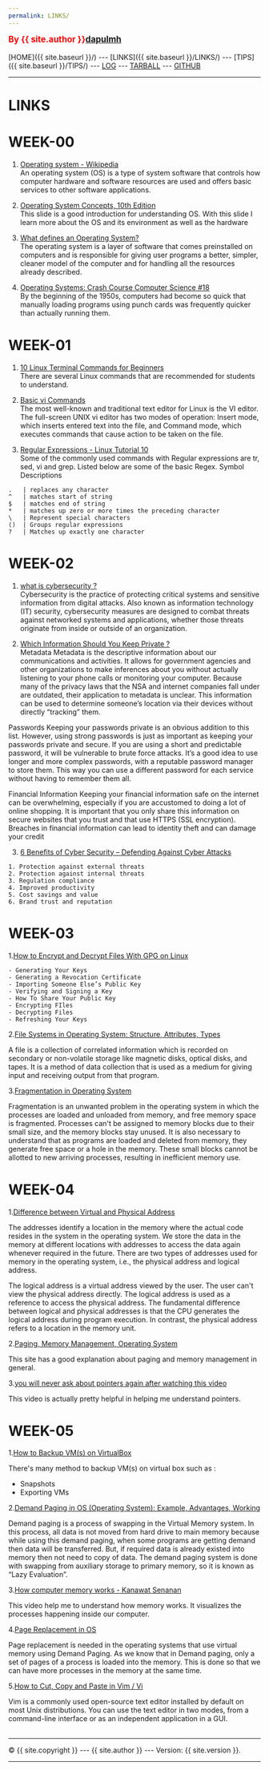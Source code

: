 ```yaml
---
permalink: LINKS/
---
```

<span style="color:red; font-weight:bold; font-size:larger;">By {{ site.author }}[dapulmh](https://github.com/dapulmh/os222)</span>
<br><br>
[HOME]({{ site.baseurl }}/) ---
[LINKS]({{ site.baseurl }}/LINKS/) ---
[TIPS]({{ site.baseurl }}/TIPS/) ---
[LOG](https://dapulmh.github.io/os222/TXT/mylog.txt) ---
[TARBALL](https://os.vlsm.org/Log/dapulmh.tar.bz2.txt) ---
[GITHUB](https://github.com/dapulmh/os222)
<br>
<hr>

# LINKS

# WEEK-00

1. [Operating system - Wikipedia](https://en.wikipedia.org/wiki/Operating_system)<br>
An operating system (OS) is a type of system software that controls how computer hardware 
and software resources are used and offers basic services to other software applications.

2. [Operating System Concepts, 10th Edition](https://www.os-book.com/OS10/slide-dir/PPTX-dir/ch1.pptx)<br>
This slide is a good introduction for understanding OS. With this slide I learn 
more about the OS and its environment as well as the hardware

3. [What defines an Operating System?](https://rahmatm.samik-ibrahim.vlsm.org/2021/07/what-defines-operating-system.html)<br>
The operating system is a layer of software that comes preinstalled on computers 
and is responsible for giving user programs a better, simpler, cleaner model of 
the computer and for handling all the resources already described.

4. [Operating Systems: Crash Course Computer Science #18](https://www.youtube.com/watch?v=26QPDBe-NB8)<br>
By the beginning of the 1950s, computers had become so quick that manually loading 
programs using punch cards was frequently quicker than actually running them. 


# WEEK-01

1. [10 Linux Terminal Commands for Beginners](https://www.youtube.com/watch?v=CpTfQ-q6MPU)<br>
There are several Linux commands that are recommended for students to understand. 

2. [Basic vi Commands](https://www.cs.colostate.edu/helpdocs/vi.html)<br>
The most well-known and traditional text editor for Linux is the VI editor. The 
full-screen UNIX vi editor has two modes of operation: Insert mode, which inserts 
entered text into the file, and Command mode, which executes commands that cause 
action to be taken on the file.

3. [Regular Expressions - Linux Tutorial 10](https://www.youtube.com/watch?v=mpyCeSvGh-M)<br>
Some of the commonly used commands with Regular expressions are tr, sed, vi and grep. 
Listed below are some of the basic Regex.
Symbol	Descriptions
```
.	| replaces any character
^	| matches start of string
$	| matches end of string
*	| matches up zero or more times the preceding character
\	| Represent special characters
()	| Groups regular expressions
?	| Matches up exactly one character
```

# WEEK-02

1. [what is cybersecurity ?](https://www.ibm.com/topics/cybersecurity)<br>
Cybersecurity is the practice of protecting critical systems and sensitive information from digital attacks. Also known as information technology (IT) security, cybersecurity measures are designed to combat threats against networked systems and applications, whether those threats originate from inside or outside of an organization.

2. [Which Information Should You Keep Private ? ](http://choosetoencrypt.com/privacy/complete-beginners-guide-to-internet-safety-privacy/)<br>
Metadata
Metadata is the descriptive information about our communications and activities. It allows for government agencies and other organizations to make inferences about you without actually listening to your phone calls or monitoring your computer. Because many of the privacy laws that the NSA and internet companies fall under are outdated, their application to metadata is unclear. This information can be used to determine someone’s location via their devices without directly “tracking” them.

Passwords
Keeping your passwords private is an obvious addition to this list. However, using strong passwords is just as important as keeping your passwords private and secure. If you are using a short and predictable password, it will be vulnerable to brute force attacks. It’s a good idea to use longer and more complex passwords, with a reputable password manager to store them. This way you can use a different password for each service without having to remember them all.

Financial Information
Keeping your financial information safe on the internet can be overwhelming, especially if you are accustomed to doing a lot of online shopping. It is important that you only share this information on secure websites that you trust and that use HTTPS (SSL encryption). Breaches in financial information can lead to identity theft and can damage your credit

3. [6 Benefits of Cyber Security – Defending Against Cyber Attacks](https://deandorton.com/cyber-security-benefits/)<br>

```
1. Protection against external threats
2. Protection against internal threats
3. Regulation compliance
4. Improved productivity
5. Cost savings and value
6. Brand trust and reputation
```

# WEEK-03

1.[How to Encrypt and Decrypt Files With GPG on Linux](https://www.howtogeek.com/427982/how-to-encrypt-and-decrypt-files-with-gpg-on-linux/)

```
- Generating Your Keys
- Generating a Revocation Certificate
- Importing Someone Else’s Public Key
- Verifying and Signing a Key
- How To Share Your Public Key
- Encrypting FIles
- Decrypting Files
- Refreshing Your Keys
```

2.[File Systems in Operating System: Structure, Attributes, Types](https://www.guru99.com/file-systems-operating-system.html)

A file is a collection of correlated information which is recorded on secondary or non-volatile storage like magnetic disks, optical disks, and tapes. It is a method of data collection that is used as a medium for giving input and receiving output from that program.

3.[Fragmentation in Operating System](https://www.javatpoint.com/fragmentation-in-operating-system)

Fragmentation is an unwanted problem in the operating system in which the processes are loaded and unloaded from memory, and free memory space is fragmented. Processes can't be assigned to memory blocks due to their small size, and the memory blocks stay unused. It is also necessary to understand that as programs are loaded and deleted from memory, they generate free space or a hole in the memory. These small blocks cannot be allotted to new arriving processes, resulting in inefficient memory use.

# WEEK-04

1.[Difference between Virtual and Physical Address](https://www.javatpoint.com/virtual-vs-physical-address)

The addresses identify a location in the memory where the actual code resides in the system in the operating system. We store the data in the memory at different locations with addresses to access the data again whenever required in the future. There are two types of addresses used for memory in the operating system, i.e., the physical address and logical address.

The logical address is a virtual address viewed by the user. The user can't view the physical address directly. The logical address is used as a reference to access the physical address. The fundamental difference between logical and physical addresses is that the CPU generates the logical address during program execution. In contrast, the physical address refers to a location in the memory unit.

2.[Paging, Memory Management, Operating System](gatevidyalay.com/paging-memory-management-operating-system/)

This site has a good explanation about paging and memory management in general.

3.[you will never ask about pointers again after watching this video](https://www.youtube.com/watch?v=2ybLD6_2gKM)

This video is actually pretty helpful in helping me understand pointers.

# WEEK-05

1.[How to Backup VM(s) on VirtualBox](https://www.osradar.com/how-to-backup-vms-on-virtualbox/)

There's many method to backup VM(s) on virtual box such as :

- Snapshots
- Exporting VMs <br>

2.[Demand Paging in OS (Operating System): Example, Advantages, Working](https://digitalthinkerhelp.com/demand-paging-in-os-operating-system-examples-advantages-working/)

  Demand paging is a process of swapping in the Virtual Memory system. In this process, all data is not moved from hard drive to main memory because while using this demand paging, when some programs are getting demand then data will be transferred. But, if required data is already existed into memory then not need to copy of data. The demand paging system is done with swapping from auxiliary storage to primary memory, so it is known as “Lazy Evaluation”. <br>

3.[How computer memory works - Kanawat Senanan](https://www.youtube.com/watch?v=p3q5zWCw8J4)

This video help me to understand how memory works. It visualizes the processes happening inside our computer. <br>

4.[Page Replacement in OS](https://www.scaler.com/topics/operating-system/page-replacement-algorithm/)

Page replacement is needed in the operating systems that use virtual memory using Demand Paging. As we know that in Demand paging, only a set of pages of a process is loaded into the memory. This is done so that we can have more processes in the memory at the same time. <br>

5.[How to Cut, Copy and Paste in Vim / Vi](https://phoenixnap.com/kb/cut-copy-paste-vim)

Vim is a commonly used open-source text editor installed by default on most Unix distributions. You can use the text editor in two modes, from a command-line interface or as an independent application in a GUI. <br>
<br>
<hr>
&copy; {{ site.copyright }} --- {{ site.author }} --- Version: {{ site.version }}.
<hr>
<br>
